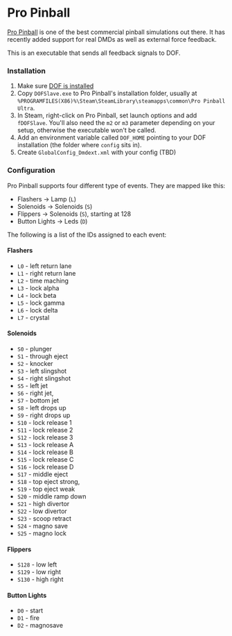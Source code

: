 # Pro Pinball

[Pro Pinball](http://www.pro-pinball.com/) is one of the best commercial 
pinball simulations out there. It has recently added support for real DMDs
as well as external force feedback.

This is an executable that sends all feedback signals to DOF.

### Installation

1. Make sure [DOF is installed](https://directoutput.github.io/DirectOutput/installation.html) 
2. Copy `DOFSlave.exe` to Pro Pinball's installation folder, usually at `%PROGRAMFILES(X86)%\Steam\SteamLibrary\steamapps\common\Pro Pinball Ultra`.
3. In Steam, right-click on Pro Pinball, set launch options and add `fDOFSlave`. 
   You'll also need the `m2` or `m3` parameter depending on your setup, otherwise
   the executable won't be called.
4. Add an environment variable called `DOF_HOME` pointing to your DOF installation 
   (the folder where `config` sits in).
5. Create `GlobalConfig_Dmdext.xml` with your config (TBD)

### Configuration

Pro Pinball supports four different type of events. They are mapped like this:

- Flashers -> Lamp (`L`)
- Solenoids -> Solenoids (`S`)
- Flippers -> Solenoids (`S`), starting at 128
- Button Lights -> Leds (`D`)

The following is a list of the IDs assigned to each event:

#### Flashers

- `L0` - left return lane
- `L1` - right return lane
- `L2` - time maching
- `L3` - lock alpha
- `L4` - lock beta
- `L5` - lock gamma
- `L6` - lock delta
- `L7` - crystal

#### Solenoids
	
- `S0` - plunger
- `S1` - through eject
- `S2` - knocker
- `S3` - left slingshot
- `S4` - right slingshot
- `S5` - left jet
- `S6` - right jet,
- `S7` - bottom jet
- `S8` - left drops up
- `S9` - right drops up
- `S10` - lock release 1
- `S11` - lock release 2
- `S12` - lock release 3
- `S13` - lock release A
- `S14` - lock release B
- `S15` - lock release C
- `S16` - lock release D
- `S17` - middle eject
- `S18` - top eject strong,
- `S19` - top eject weak
- `S20` - middle ramp down
- `S21` - high divertor
- `S22` - low divertor
- `S23` - scoop retract
- `S24` - magno save
- `S25` - magno lock

#### Flippers

- `S128` - low left
- `S129` - low right
- `S130` - high right

#### Button Lights        

- `D0` - start
- `D1` - fire
- `D2` - magnosave
